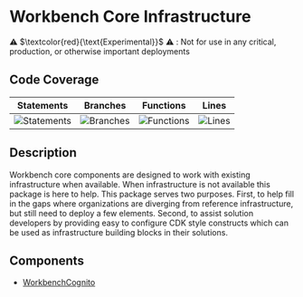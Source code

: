 # Workbench Core Infrastructure

⚠️ $\textcolor{red}{\text{Experimental}}$ ⚠️ : Not for use in any critical, production, or otherwise important deployments

## Code Coverage

| Statements                                                                               | Branches                                                                            | Functions                                                                              | Lines                                                                          |
| ---------------------------------------------------------------------------------------- | ----------------------------------------------------------------------------------- | -------------------------------------------------------------------------------------- | ------------------------------------------------------------------------------ |
| ![Statements](https://img.shields.io/badge/statements-99.29%25-brightgreen.svg?style=flat) | ![Branches](https://img.shields.io/badge/branches-95.08%25-brightgreen.svg?style=flat) | ![Functions](https://img.shields.io/badge/functions-100%25-brightgreen.svg?style=flat) | ![Lines](https://img.shields.io/badge/lines-99.29%25-brightgreen.svg?style=flat) |

## Description

Workbench core components are designed to work with existing infrastructure when available. When infrastructure is not available this package is here to help. This package serves two purposes. First, to help fill in the gaps where organizations are diverging from reference infrastructure, but still need to deploy a few elements. Second, to assist solution developers by providing easy to configure CDK style constructs which can be used as infrastructure building blocks in their solutions.

## Components

- [WorkbenchCognito](./docs/workbenchCognito.md)
